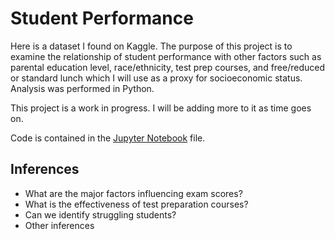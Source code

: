 # Student Performance
Here is a dataset I found on Kaggle. The purpose of this project is to examine the relationship of student performance with other factors such as parental education level, race/ethnicity, test prep courses, and free/reduced or standard lunch which I will use as a proxy for socioeconomic status. Analysis was performed in Python.

This project is a work in progress. I will be adding more to it as time goes on.

Code is contained in the [Jupyter Notebook](https://github.com/nicolettejohnson/student-performance-python/blob/master/student-performance-py.ipynb) file.

## Inferences
- What are the major factors influencing exam scores?
- What is the effectiveness of test preparation courses?
- Can we identify struggling students?
- Other inferences
